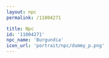 ```yaml
---
layout: npc
permalink: /11004271

title: Npc
id: '11004271'
npc_name: 'Burgundia'
icon_url: 'portrait/npc/dummy_p.png'
---
```


